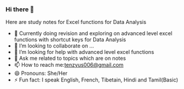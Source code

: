 ### Hi there 👋

Here are study notes for Excel functions for Data Analysis

- 🔭 Currently doing revision and exploring on advanced level excel functions with shortcut keys for Data Analysis
- 👯 I’m looking to collaborate on ...
- 🤔 I’m looking for help with advanced level excel functions
- 💬 Ask me related to topics which are on notes
- 📫 How to reach me:tenzyus006@gmail.com
- 😄 Pronouns: She/Her
- ⚡ Fun fact: I speak English, French, Tibetain, Hindi and Tamil(Basic)
